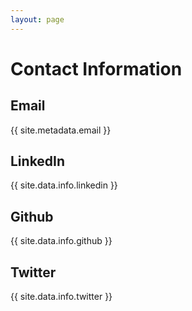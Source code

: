 ```yaml
---
layout: page
---
```


# Contact Information

## Email

{{ site.metadata.email }}

## LinkedIn

{{ site.data.info.linkedin }}

## Github

{{ site.data.info.github }}

## Twitter

{{ site.data.info.twitter }}

